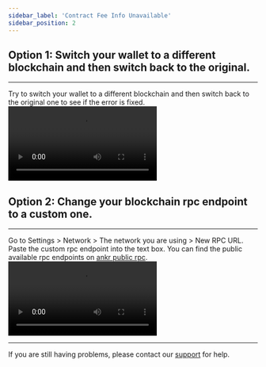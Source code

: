 ```yaml
---
sidebar_label: 'Contract Fee Info Unavailable'
sidebar_position: 2
---
```


## Option 1: Switch your wallet to a different blockchain and then switch back to the original.

---
Try to switch your wallet to a different blockchain and then switch back to the original one to see if the error is fixed.
![switch_chain.mp4](https://cdn.galaxy.eco/galaxy/assets/galaxyspace/switch_chain.mp4
)

## Option 2: Change your blockchain rpc endpoint to a custom one.

---
Go to Settings > Network > The network you are using > New RPC URL. Paste the custom rpc endpoint into the text box. You can find the public available rpc endpoints on [ankr public rpc](https://www.ankr.com/protocol).
![switch_rpc.mp4](https://cdn.galaxy.eco/galaxy/assets/galaxyspace/switch_rpc.mp4)

---
If you are still having problems, please contact our [support](https://to.galaxy.eco/support) for help.